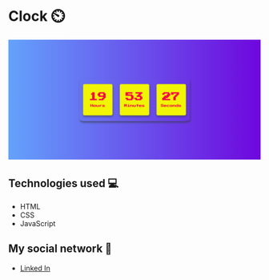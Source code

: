 # Clock ⏲️
![Screen Shot](screenshoot.png)

## Technologies used 💻
* HTML
* CSS
* JavaScript

## My social network 🔗
* [Linked In](https://www.linkedin.com/in/gabriel-avila-10a077218/)